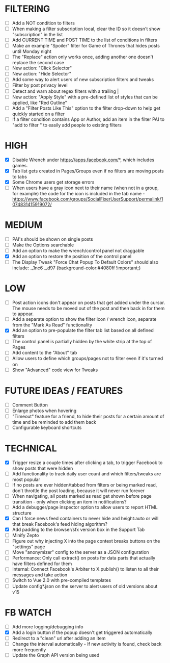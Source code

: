 FILTERING
=========
 - [ ] Add a NOT condition to filters
 - [ ] When making a filter subscription local, clear the ID so it doesn't show "subscription" in the list
 - [ ] Add CURRENT TIME and POST TIME to the list of conditions in filters
 - [ ] Make an example "Spoiler" filter for Game of Thrones that hides posts until Monday night
 - [ ] The "Replace" action only works once, adding another one doesn't replace the second case
 - [ ] New action: "Click Selector"
 - [ ] New action: "Hide Selector"
 - [ ] Add some way to alert users of new subscription filters and tweaks
 - [ ] Filter by post privacy level
 - [ ] Detect and warn about regex filters with a trailing |
 - [ ] New action: "Apply Style" with a pre-defined list of styles that can be applied, like "Red Outline"
 - [ ] Add a "Filter Posts Like This" option to the filter drop-down to help get quickly started on a filter
 - [ ] If a filter condition contains App or Author, add an item in the filter PAI to "add <author> to filter <x>" to easily add people to existing filters

HIGH
=========
 - [x] Disable Wrench under https://apps.facebook.com/*, which includes games.
 - [x] Tab list gets created in Pages/Groups even if no filters are moving posts to tabs
 - [x] Some Chrome users get storage errors
 - [ ] When users have a gray icon next to their name (when not in a group, for example) the code for the icon is included in the tab name - https://www.facebook.com/groups/SocialFixerUserSupport/permalink/1074831415919072/

MEDIUM
=========
 - [ ] PAI's should be shown on single posts
 - [ ] Make the Options searchable
 - [ ] Add an option to make the wrench/control panel not draggable
 - [x] Add an option to restore the position of the control panel
 - [ ] The Display Tweak "Force Chat Popup To Default Colors" should also include: ._1nc6 ._d97 {background-color:#4080ff !important;}

LOW
=========
 - [ ] Post action icons don't appear on posts that get added under the cursor. The mouse needs to be moved out of the post and then back in for them to appear.
 - [ ] Add a separate option to show the filter icon / wrench icon, separate from the "Mark As Read" functionality
 - [x] Add an option to pre-populate the filter tab list based on all defined filters
 - [ ] The control panel is partially hidden by the white strip at the top of Pages
 - [ ] Add content to the "About" tab
 - [ ] Allow users to define which groups/pages not to filter even if it's turned on
 - [ ] Show "Advanced" code view for Tweaks

FUTURE IDEAS / FEATURES
=======================
 - [ ] Comment Button
 - [ ] Enlarge photos when hovering
 - [ ] "Timeout" feature for a friend, to hide their posts for a certain amount of time and be reminded to add them back
 - [ ] Configurable keyboard shortcuts
  
TECHNICAL
=========
 - [x] Trigger resize a couple times after clicking a tab, to trigger Facebook to show posts that were hidden
 - [ ] Add functionality to track daily user count and which filters/tweaks are most popular
 - [ ] If no posts are ever hidden/tabbed from filters or being marked read, don't throttle the post loading, because it will never run forever
 - [ ] When navigating, all posts marked as read get shown before page transition - only when clicking an item in notifications?
 - [ ] Add a debugger/page inspector option to allow users to report HTML structure
 - [x] Can I force news feed containers to never hide and height:auto or will that break Facebook's feed hiding algorithm?
 - [x] Add padding to the browser/sfx version box in the Support Tab
 - [ ] Minify Zepto
 - [ ] Figure out why injecting X into the page context breaks buttons on the "settings" page
 - [ ] Move "anonymizer" config to the server as a JSON configuration
 - [ ] Performance: Only call extract() on posts for data parts that actually have filters defined for them
 - [ ] Internal: Connect Facebook's Arbiter to X.publish() to listen to all their messages and take action
 - [ ] Switch to Vue 2.0 with pre-compiled templates
 - [ ] Update config*.json on the server to alert users of old versions about v15

FB WATCH
==========
 - [ ] Add more logging/debugging info
 - [x] Add a login button if the popup doesn't get triggered automatically
 - [ ] Redirect to a "clean" url after adding an item
 - [ ] Change the interval automatically - If new activity is found, check back more frequently
 - [ ] Update the Graph API version being used
